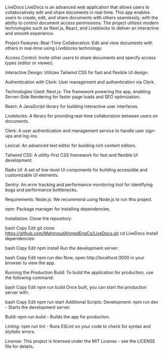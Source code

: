 LiveDocs
LiveDocs is an advanced web application that allows users to collaboratively edit and share documents in real-time. This app enables users to create, edit, and share documents with others seamlessly, with the ability to control document access permissions. The project utilizes modern technologies such as Next.js, React, and Liveblocks to deliver an interactive and smooth experience.

Project Features:
Real-Time Collaboration: Edit and view documents with others in real-time using Liveblocks technology.

Access Control: Invite other users to share documents and specify access types (editor or viewer).

Interactive Design: Utilizes Tailwind CSS for fast and flexible UI design.

Authentication with Clerk: User management and authentication via Clerk.

Technologies Used:
Next.js: The framework powering the app, enabling Server-Side Rendering for faster page loads and SEO optimization.

React: A JavaScript library for building interactive user interfaces.

Liveblocks: A library for providing real-time collaboration between users on documents.

Clerk: A user authentication and management service to handle user sign-ups and log-ins.

Lexical: An advanced text editor for building rich content editors.

Tailwind CSS: A utility-first CSS framework for fast and flexible UI development.

Radix UI: A set of low-level UI components for building accessible and customizable UI elements.

Sentry: An error tracking and performance monitoring tool for identifying bugs and performance bottlenecks.

Requirements:
Node.js: We recommend using Node.js to run this project.

npm: Package manager for installing dependencies.

Installation:
Clone the repository:

bash
Copy
Edit
git clone https://github.com/MahmoudAhmedEngCs/LiveDocs.git
cd LiveDocs
Install dependencies:

bash
Copy
Edit
npm install
Run the development server:

bash
Copy
Edit
npm run dev
Now, open http://localhost:3000 in your browser to view the app.

Running the Production Build:
To build the application for production, use the following command:

bash
Copy
Edit
npm run build
Once built, you can start the production server with:

bash
Copy
Edit
npm run start
Additional Scripts:
Development: npm run dev - Starts the development server.

Build: npm run build - Builds the app for production.

Linting: npm run lint - Runs ESLint on your code to check for syntax and stylistic errors.

License:
This project is licensed under the MIT License - see the LICENSE file for details.

